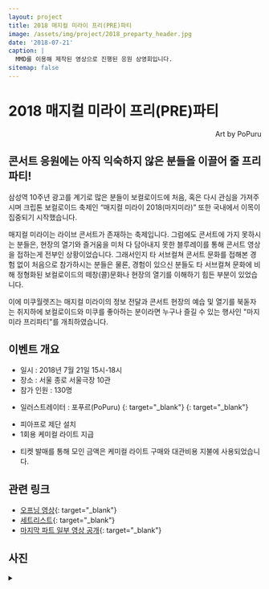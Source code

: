 ```yaml
---
layout: project
title: 2018 매지컬 미라이 프리(PRE)파티
image: /assets/img/project/2018_preparty_header.jpg
date: '2018-07-21'
caption: |
  MMD를 이용해 제작된 영상으로 진행된 응원 상영회입니다.
sitemap: false
---
```


# 2018 매지컬 미라이 프리(PRE)파티
<p style="text-align: right;">Art by PoPuru</p>

## 콘서트 응원에는 아직 익숙하지 않은 분들을 이끌어 줄 프리파티!

삼성역 10주년 광고를 계기로 많은 분들이 보컬로이드에 처음, 혹은 다시 관심을 가져주시며 크립톤 보컬로이드 축제인 “매지컬 미라이 2018(마지미라)” 또한 국내에서 이목이 집중되기 시작했습니다. 

매지컬 미라이는 라이브 콘서트가 존재하는 축제입니다. 그럼에도 콘서트에 가지 못하시는 분들은, 현장의 열기와 즐거움을 미처 다 담아내지 못한 블루레이를 통해 콘서트 영상을 접하는게 전부인 상황이었습니다. 그래서인지 타 서브컬쳐 콘서트 문화를 접해본 경험 없이 처음으로 참가하시는 분들은 물론, 경험이 있으신 분들도 타 서브컬쳐 문화에 비해 정형화된 보컬로이드의 떼창(콜)문화나 현장의 열기를 이해하기 힘든 부분이 있었습니다.

이에 미쿠월렛즈는 매지컬 미라이의 정보 전달과 콘서트 현장의 예습 및 열기를 북돋자는 취지하에 보컬로이드와 미쿠를 좋아하는 분이라면 누구나 즐길 수 있는 행사인 "마지미라 프리파티"를 개최하였습니다.

## 이벤트 개요
- 일시 : 2018년 7월 21일 15시-18시
- 장소 : 서울 종로 서울극장 10관
- 참가 인원 : 130명

* 일러스트레이터 : 포푸르(PoPuru) [<i class="fab fa-twitter" style="color: #1DA1F2;"></i>](https://twitter.com/dr_poapo){: target="_blank"} [<i class="icon-pixiv"></i>](https://www.pixiv.net/users/12929463){: target="_blank"}

- 피아프로 제단 설치
- 1회용 케미컬 라이트 지급

* 티켓 발매를 통해 모인 금액은 케미컬 라이트 구매와 대관비용 지불에 사용되었습니다.

## 관련 링크
- [오프닝 영상](https://youtu.be/WBoZYdDHDBI){: target="_blank"}
- [세트리스트](https://twitter.com/MikuWallets/status/1020613614959390720){: target="_blank"}
- [마지막 파트 일부 영상 공개](https://youtu.be/j3B-Eyofq9s){: target="_blank"}


## 사진
<details>
<summary data-closed="펼치기" data-open="접기"></summary>
<!-- 스타일 적용시 div 래핑 -->
<div markdown="1" style="padding: 15px 0">

![altar](/assets/img/project/2018_preparty_altar.jpg){: loading="lazy"}

![main-character](/assets/img/project/2018_preparty_mikurinlen.jpg){: loading="lazy"}

![screen](/assets/img/project/2018_preparty_screen.jpg){: loading="lazy"}

</div>
</details>
